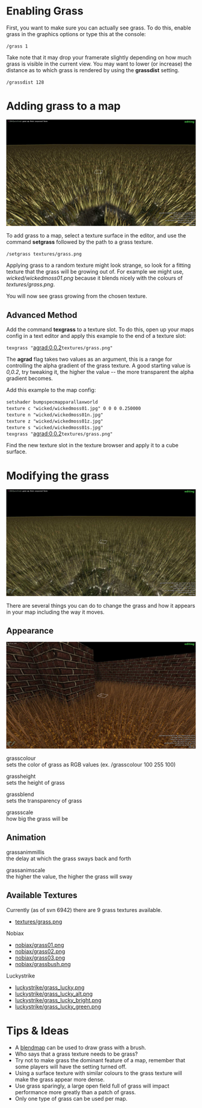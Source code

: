 # Enabling Grass

First, you want to make sure you can actually see grass. To do this, enable grass in the graphics options or type this at the console:

`/grass 1`

Take note that it may drop your framerate slightly depending on how much grass is visible in the current view. You may want to lower (or increase) the distance as to which grass is rendered by using the **grassdist** setting.

`/grassdist 128`

# Adding grass to a map

![Grass applied to a texture](Grass-1.jpg "Grass applied to a texture")

To add grass to a map, select a texture surface in the editor, and use the command **setgrass** followed by the path to a grass texture.

`/setgrass textures/grass.png`

Applying grass to a random texture might look strange, so look for a fitting texture that the grass will be growing out of. For example we might use, *wicked/wickedmoss01.png* because it blends nicely with the colours of *textures/grass.png*.

You will now see grass growing from the chosen texture.

## Advanced Method

Add the command **texgrass** to a texture slot. To do this, open up your maps config in a text editor and apply this example to the end of a texture slot:

`texgrass "`<agrad:0,0.2>`textures/grass.png" `

The <b>agrad</b> flag takes two values as an argument, this is a range for controlling the alpha gradient of the grass texture. A good starting value is *0,0.2*, try tweaking it, the higher the value -- the more transparent the alpha gradient becomes.

Add this example to the map config:

`setshader bumpspecmapparallaxworld`
`texture c "wicked/wickedmoss01.jpg" 0 0 0 0.250000`
`texture n "wicked/wickedmoss01n.jpg"`
`texture z "wicked/wickedmoss01z.jpg"`
`texture s "wicked/wickedmoss01s.jpg"`
`texgrass "`<agrad:0,0.2>`textures/grass.png"`

Find the new texture slot in the texture browser and apply it to a cube surface.

# Modifying the grass

![Grass applied to a texture, with the grassblend value lowered.](Grass-2.jpg "Grass applied to a texture, with the grassblend value lowered.")

There are several things you can do to change the grass and how it appears in your map including the way it moves.

## Appearance

![A customized grass texture using nobiax/grass01, height adjustment, and the colour changed.](Grass-3.jpg "A customized grass texture using nobiax/grass01, height adjustment, and the colour changed.")

grasscolour  
sets the color of grass as RGB values (ex. /grasscolour 100 255 100)

grassheight  
sets the height of grass

grassblend  
sets the transparency of grass

grassscale  
how big the grass will be

## Animation

grassanimmillis  
the delay at which the grass sways back and forth

grassanimscale  
the higher the value, the higher the grass will sway

## Available Textures

Currently (as of svn 6942) there are 9 grass textures available.

-   [textures/grass.png](https://raw.githubusercontent.com/red-eclipse/data/master/textures/grass.png)

Nobiax

-   [nobiax/grass01.png](https://raw.githubusercontent.com/red-eclipse/data/master/nobiax/grass01.png)
-   [nobiax/grass02.png](https://raw.githubusercontent.com/red-eclipse/data/master/nobiax/grass02.png)
-   [nobiax/grass03.png](https://raw.githubusercontent.com/red-eclipse/data/master/nobiax/grass03.png)
-   [nobiax/grassbush.png](https://raw.githubusercontent.com/red-eclipse/data/master/nobiax/grassbush.png)

Luckystrike

-   [luckystrike/grass\_lucky.png](https://raw.githubusercontent.com/red-eclipse/data/master/luckystrike/grass_lucky.png)
-   [luckystrike/grass\_lucky\_alt.png](https://raw.githubusercontent.com/red-eclipse/data/master/luckystrike/grass_lucky_alt.png)
-   [luckystrike/grass\_lucky\_bright.png](https://raw.githubusercontent.com/red-eclipse/data/master/luckystrike//grass_lucky_bright.png)
-   [luckystrike/grass\_lucky\_green.png](https://raw.githubusercontent.com/red-eclipse/data/master/luckystrike/grass_lucky_green.png)

# Tips & Ideas

-   A [blendmap](blendmap "wikilink") can be used to draw grass with a brush.
-   Who says that a grass texture needs to be grass?
-   Try not to make grass the dominant feature of a map, remember that some players will have the setting turned off.
-   Using a surface texture with similar colours to the grass texture will make the grass appear more dense.
-   Use grass sparingly, a large open field full of grass will impact performance more greatly than a patch of grass.
-   Only one type of grass can be used per map.

